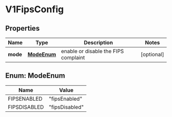 # V1FipsConfig

## Properties
Name | Type | Description | Notes
------------ | ------------- | ------------- | -------------
**mode** | [**ModeEnum**](#ModeEnum) | enable or disable the FIPS complaint |  [optional]

<a name="ModeEnum"></a>
## Enum: ModeEnum
Name | Value
---- | -----
FIPSENABLED | &quot;fipsEnabled&quot;
FIPSDISABLED | &quot;fipsDisabled&quot;
